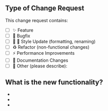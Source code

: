 ## Type of Change Request

<!-- Required section -->
<!-- Limit your PRs to a single type, submit multiple PRs if necessary -->

This change request contains:

- [ ] :sparkles: Feature
- [ ] :bug: Bugfix
- [ ] :lipstick: :art: Style Update (formatting, renaming)
- [ ] :recycle: Refactor (non-functional changes)
- [ ] :zap: Performance Improvements
- [ ] :pencil: Documentation Changes
- [ ] :wrench: Other (please describe):

## What is the new functionality?

<!-- Describe the behavior or changes that will be added as part of this PR. -->

-
-
-
